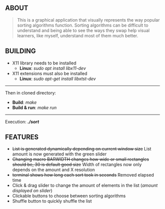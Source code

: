 ## ABOUT
> This is a graphical application that visually represents the way popular sorting algorithms function. Sorting algorithms can be difficult to understand and being able to see the ways they swap help visual learners, like myself, understand most of them much better.
## BUILDING
* X11 library needs to be installed
	* **Linux**: *sudo apt install libx11-dev*
* X11 extensions must also be installed
	* **Linux**: *sudo apt-get install libxtst-dev*
---
Then in cloned directory:
* **Build**: *make*
* **Build & run**: *make run*
---
Execution: ***./sort***
## FEATURES
* ~~List is generated dynamically depending on current window size~~ List amount is now generated with the green slider
* ~~Changing macro BARWIDTH changes how wide or small rectangles should be, 30 is default good size~~ Width of rectangles now only depends on the amount and X resolution
* ~~terminal shows how long each sort took in seconds~~ Removed elapsed time
* Click & drag slider to change the amount of elements in the list (*amount displayed on slider*)
* Clickable buttons to choose between sorting algorithms
* Shuffle button to quickly shuffle the list
